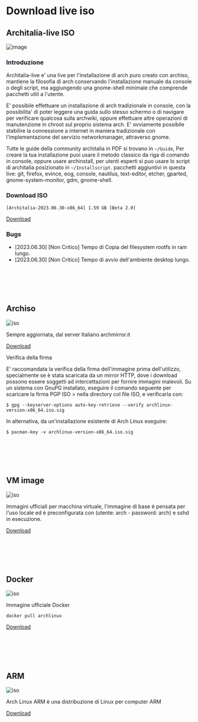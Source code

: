 # Download live iso

## Architalia-live ISO

![image](../images/live/live.png)


### Introduzione

Architalia-live e' una live per l'installazione di arch puro creato con archiso, mantiene la filosofia di arch conservando l'installazione manuale da console o degli script, ma aggiungendo una gnome-shell minimale che comprende pacchetti utili a l'utente.

E' possibile effettuare un installazione di arch tradizionale in console, con la possibilita' di poter leggere una guida sullo stesso schermo o di navigare per verificare qualcosa sulla archwiki, oppure effettuare altre operazioni di manutenzione in chroot sul proprio sistema arch. E' ovviamente possibile stabilire la connessione a internet in maniera tradizionale con l'implementazione del servizio networkmanager, attraverso gnome.

Tutte le guide della community architalia in PDF si trovano in `~/Guide`, Per creare la tua installazione puoi usare il metodo classico da riga di comando in console, oppure usare archinstall, per utenti esperti si puo usare lo script di architalia posizionato in `~/Installscript`. pacchetti aggiuntivi in questa live: git, firefox, evince, eog, console, nautilus, text-editor, etcher, gparted, gnome-system-monitor, gdm, gnome-shell.




### Download ISO

`[Architalia-2023.06.30-x86_64] 1.59 GB [Beta 2.0]`

[Download](https://drive.google.com/file/d/1K97vITsnUTL7XId7UvZRUhowOJMbcgej/view?usp=sharing)




### Bugs

* [2023.06.30]  [Non Critico]  Tempo di Copia del filesystem rootfs in ram lungo. 
* [2023.06.30]  [Non Critico]  Tempo di avvio dell'ambiente desktop lungo. 

<br><br><br><br>

## Archiso

![iso](../images/live/iso.png)

Sempre aggiornata, dal server Italiano archmirror.it
 
[Download](https://archmirror.it/repos/iso/latest/archlinux-x86_64.iso)

Verifica della firma

E' raccomandata la verifica della firma dell'immagine prima dell'utilizzo, specialmente se è stata scaricata da un mirror HTTP, dove i download possono essere soggetti ad intercettazioni per fornire immagini malevoli. Su un sistema con GnuPG installato, eseguire il comando seguente per scaricare la firma PGP ISO > nella directory col file ISO, e verificarla con:

`$ gpg --keyserver-options auto-key-retrieve --verify archlinux-version-x86_64.iso.sig`

In alternativa, da un'installazione esistente di Arch Linux eseguire:

`$ pacman-key -v archlinux-version-x86_64.iso.sig`

<br><br><br><br>

## VM image

![iso](../images/live/vm.png)

Immagini ufficiali per macchina virtuale, l'immagine di base è pensata per l'uso locale ed è preconfigurata con (utente: arch - password: arch) e sshd in esecuzione.

[Download](https://gitlab.archlinux.org/archlinux/arch-boxes/-/jobs/artifacts/master/browse/output?job=build:secure)

<br><br><br><br>

## Docker

![iso](../images/live/dck.png)

Immagine ufficiale Docker

`docker pull archlinux`

[Download](https://hub.docker.com/_/archlinux)

<br><br><br><br>

## ARM

![iso](../images/live/arm.png)

Arch Linux ARM è una distribuzione di Linux per computer ARM

[Download](https://archlinuxarm.org/about/downloads)


<br><br><br><br>

